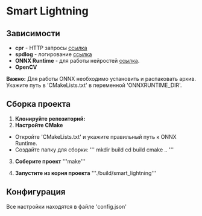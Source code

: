 # Smart Lightning 

## Зависимости
* **cpr** - HTTP запросы [ссылка](https://github.com/libcpr/cpr)
* **spdlog** - логирование [ссылка](https://github.com/gabime/spdlog)
* **ONNX Runtime** - для работы нейростей [ссылка](https://github.com/microsoft/onnxruntime/releases/download/v1.22.0/onnxruntime-linux-x64-1.22.0.tgz). 
* **OpenCV** 

**Важно:** Для работы ONNX необходимо установить и распаковать архив. Укажите путь в 'CMakeLists.txt' в переменной 'ONNXRUNTIME_DIR'.

## Сборка проекта

1. **Клонируйте репозиторий:**
2. **Настройте CMake**
* Откройте 'CMakeLists.txt' и укажите правильный путь к ONNX Runtime.
* Создайте папку для сборки:
    '''
    mkdir build
    cd build
    cmake ..
    '''

3. **Соберите проект**
 '''make'''

4. **Запустите из корня проекта**
 '''./build/smart_lightning'''

## Конфигурация
Все настройки находятся в файле 'config.json'